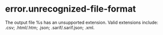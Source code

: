# error.unrecognized-file-format

The output file %s has an unsupported extension. Valid extensions include: .csv; .html/.htm; .json; .sarif/.sarif.json; .xml.

